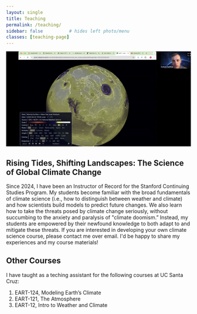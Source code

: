 ```yaml
---
layout: single
title: Teaching
permalink: /teaching/
sidebar: false          # hides left photo/menu
classes: [teaching-page]
---
```


<!-- ① Two-column item identical to research layout -->
<div class="teaching-item">
  <div class="teaching-media">
    <img src="/images/Teaching/ContStudies_Classpic.jpg" alt="Classroom" />
  </div>
  <div class="teaching-text">
    <h2>Rising Tides, Shifting Landscapes: The Science of Global Climate Change</h2>
    <p>Since 2024, I have been an Instructor of Record for the Stanford Continuing Studies Program. My students become familiar with the broad fundamentals of climate science (i.e., how to distinguish between weather and climate) and how scientists build models to predict future changes. We also learn how to take the threats posed by climate change seriously, without succumbing to the anxiety and paralysis of "climate doomism.” Instead, my students are empowered by their newfound knowledge to both adapt to and mitigate these threats. If you are interested in developing your own climate science course, please contact me over email. I'd be happy to share my experiences and my course materials!   </p>
  </div>
</div>

<!-- ② Single-column text with numbered list -->
<div class="teaching-overview">
  <h2>Other Courses</h2>
  <p>I have taught as a teching assistant for the following courses at UC Santa Cruz:</p>
  <ol>
    <li>EART-124, Modeling Earth’s Climate </li>
    <li>EART-121, The Atmosphere</li>
    <li>EART-12, Intro to Weather and Climate</li>
  </ol>
</div>